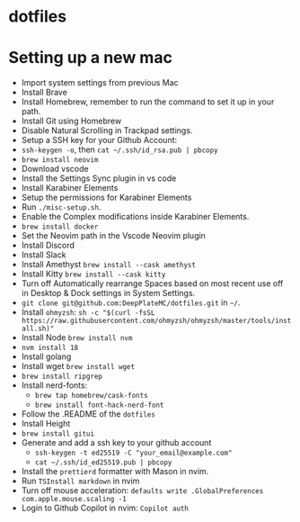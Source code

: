 # dotfiles

# Setting up a new mac

- Import system settings from previous Mac
- Install Brave
- Install Homebrew, remember to run the command to set it up in your path.
- Install Git using Homebrew
- Disable Natural Scrolling in Trackpad settings.
- Setup a SSH key for your Github Account:
- `ssh-keygen -o`, then `cat ~/.ssh/id_rsa.pub | pbcopy`
- `brew install neovim`
- Download vscode
- Install the Settings Sync plugin in vs code
- Install Karabiner Elements
- Setup the permissions for Karabiner Elements
- Run `./misc-setup.sh`.
- Enable the Complex modifications inside Karabiner Elements.
- `brew install docker`
- Set the Neovim path in the Vscode Neovim plugin
- Install Discord
- Install Slack
- Install Amethyst `brew install --cask amethyst`
- Install Kitty `brew install --cask kitty`
- Turn off Automatically rearrange Spaces based on most recent use off in Desktop & Dock settings in System Settings.
- `git clone git@github.com:DeepPlateMC/dotfiles.git` in `~/`.
- Install `ohmyzsh`: `sh -c "$(curl -fsSL https://raw.githubusercontent.com/ohmyzsh/ohmyzsh/master/tools/install.sh)"`
- Install Node `brew install nvm`
- `nvm install 18`
- Install golang
- Install wget `brew install wget`
- `brew install ripgrep`
- Install nerd-fonts:
  - `brew tap homebrew/cask-fonts`
  - `brew install font-hack-nerd-font`
- Follow the .README of the `dotfiles`
- Install Height
- `brew install gitui`
- Generate and add a ssh key to your github account
  - `ssh-keygen -t ed25519 -C "your_email@example.com"`
  - `cat ~/.ssh/id_ed25519.pub | pbcopy`
- Install the `prettierd` formatter with Mason in nvim.
- Run `TSInstall markdown` in nvim
- Turn off mouse acceleration: `defaults write .GlobalPreferences com.apple.mouse.scaling -1`
- Login to Github Copilot in nvim: `Copilot auth`
